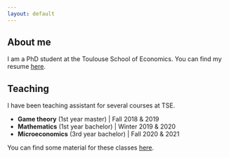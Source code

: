 ```yaml
---
layout: default
---
```


## About me

I am a PhD student at the Toulouse School of Economics. You can find my resume [here](assets/images/CV_AJacquet.pdf).


## Teaching

I have been teaching assistant for several courses at TSE.

- **Game theory** (1st year master) \| Fall 2018 & 2019  
- **Mathematics** (1st year bachelor) \| Winter 2019 & 2020  
- **Microeconomics** (3rd year bachelor) \| Fall 2020 & 2021

You can find some material for these classes [here](teaching.html).
